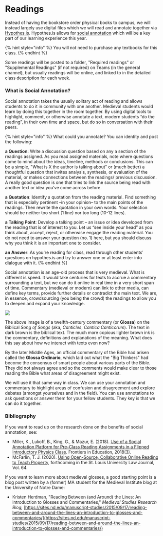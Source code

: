 # Readings

Instead of having the bookstore order physical books to campus, we will instead largely use digital files which we will read and annotate together via [Hypothes.is](../../digital-tools/hypothes.is/). Hypothes.is allows for [social annotation](http://www.grandviewcetl.org/tools-for-teaching-social-annotation/) which will be a key part of our learning experience this year.

{% hint style="info" %}
You will not need to purchase any textbooks for this class.&#x20;
{% endhint %}

Some readings will be posted to a folder, "Required readings" or "Supplemental Readings" (if not required) on Teams (in the general channel), but usually readings will be online, and linked to in the detailed class description for each week.&#x20;

### What is Social Annotation?

Social annotation takes the usually solitary act of reading and allows students to do it in community with one another. Medieval students would learn by doing this together in the room together. By using digital tools to highlight, comment, or otherwise annotate a text, modern students “do the reading”, in their own time and space, but do so in conversation with their peers.

{% hint style="info" %}
What could you annotate? You can identity and post the following:

**a Question**: Write a discussion question based on any a section of the readings assigned. As you read assigned materials, note where questions come to mind about the ideas, timeline, methods or conclusions. This can be a simple, "What is X the author is talking about" or (much better) a thoughtful question that invites analysis, synthesis, or evaluation of the material, or makes connections between the readings/ previous discussion. A really good question is one that tries to link the source being read with another text or idea you've come across before.

**a Quotation**: Identify a quotation from the reading material. Find something that is especially pertinent –in your opinion– to the main points of the readings. Then rewrite the quotation in your own words. Your selection should be neither too short (1 line) nor too long (10-12 lines).

**a Talking Point**: Develop a talking point – an issue or idea developed from the reading that is of interest to you. Let us “see inside your head” as you think about, accept, reject, or otherwise engage the reading material. You do not need to answer your question (no. 1) here, but you should discuss why you think it is an important one to consider.

**an Answer**: As you're reading for class, read through other students' questions on hypothes.is and try to answer one or at least enter into dialogue with it.&#x20;
{% endhint %}

Social annotation is an age-old process that is very medieval. What is different is speed. It would take centuries for texts to accrue a commentary surrounding a text, but we can do it online in real time in a very short span of time. Commentary (medieval or modern) can link to other media, can define key terms, provide further details or contradict the main text. We are, in essence, crowdsourcing (you being the crowd) the readings to allow you to deepen and expand your knowledge.&#x20;

![](../../../.gitbook/assets/e-codices\_fmb-cb-0031\_002r\_medium.jpg)

The above image is of a twelfth-century commentary (or **Glossa**) on the Biblical _Song of Songs_ (aka, _Canticles_, _Cantica Canticorum_). The text in dark brown is the biblical text. The much more copious lighter brown ink is the commentary, definitions and explanations of the meaning. What does this say about how we interact with texts even now?

By the later Middle Ages, an official commentary of the Bible had arisen called the **Glossa Ordinario**, which laid out what the "Big Thinkers" had become the consensus of smart people about various parts of the Bible. They did not always agree and so the comments would make clear to those reading the Bible what areas of disagreement might exist.&#x20;

We will use it that same way in class. We can use your annotation and commentary to highlight areas of confusion and disagreement and explore debates (amongst yourselves and in the field). You can use annotations to ask questions or answer them for your fellow students. They key is that we can do it together.&#x20;

### Bibliography

If you want to read up on the research done on the benefits of social annotation, see:

* Miller, K., Lukoff, B., King, G., & Mazur, E. (2018). [Use of a Social Annotation Platform for Pre-Class Reading Assignments in a Flipped Introductory Physics Class](https://www.frontiersin.org/articles/10.3389/feduc.2018.00008/full). Frontiers in Education, 2018(3).
* McFarlin, T. J. (2020). [Using Open-Source, Collaborative Online Reading to Teach Property](https://ssrn.com/abstract=3558169), forthcoming in the St. Louis University Law Journal, Vol. 64.

If you want to learn more about medieval glosses, a good starting point is a blog post written by a (former) MA student for the Medieval Institute blog at the University of Notre Dame:

* Kristen Herdman, "Reading Between (and Around) the Lines: An Introduction to Glosses and Commentaries," _Medieval Studies Research Blog,_ [https://sites.nd.edu/manuscript-studies/2015/09/17/reading-between-and-around-the-lines-an-introduction-to-glosses-and-commentaries/](https://sites.nd.edu/manuscript-studies/2015/09/17/reading-between-and-around-the-lines-an-introduction-to-glosses-and-commentaries/)

###
